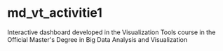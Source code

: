# md_vt_activitie1
Interactive dashboard developed in the Visualization Tools course in the Official Master's Degree in Big Data Analysis and Visualization
